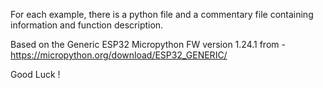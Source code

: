 For each example, there is a python file and a commentary file containing information and function description.

Based on the Generic ESP32 Micropython FW version 1.24.1 from - https://micropython.org/download/ESP32_GENERIC/

Good Luck !
